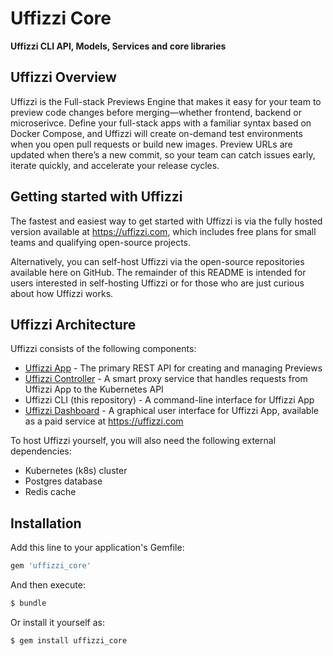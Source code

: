 # Uffizzi Core

**Uffizzi CLI API, Models, Services and core libraries**

## Uffizzi Overview

Uffizzi is the Full-stack Previews Engine that makes it easy for your team to preview code changes before merging—whether frontend, backend or microserivce. Define your full-stack apps with a familiar syntax based on Docker Compose, and Uffizzi will create on-demand test environments when you open pull requests or build new images. Preview URLs are updated when there’s a new commit, so your team can catch issues early, iterate quickly, and accelerate your release cycles.

## Getting started with Uffizzi

The fastest and easiest way to get started with Uffizzi is via the fully hosted version available at https://uffizzi.com, which includes free plans for small teams and qualifying open-source projects. 

Alternatively, you can self-host Uffizzi via the open-source repositories available here on GitHub. The remainder of this README is intended for users interested in self-hosting Uffizzi or for those who are just curious about how Uffizzi works.

## Uffizzi Architecture

Uffizzi consists of the following components:

* [Uffizzi App](https://github.com/UffizziCloud/uffizzi_app) - The primary REST API for creating and managing Previews
* [Uffizzi Controller](https://github.com/UffizziCloud/uffizzi_controller) - A smart proxy service that handles requests from Uffizzi App to the Kubernetes API
* Uffizzi CLI (this repository) - A command-line interface for Uffizzi App
* [Uffizzi Dashboard](https://app.uffizzi.com) - A graphical user interface for Uffizzi App, available as a paid service at https://uffizzi.com

To host Uffizzi yourself, you will also need the following external dependencies:

 * Kubernetes (k8s) cluster
 * Postgres database
 * Redis cache

## Installation

Add this line to your application's Gemfile:

```ruby
gem 'uffizzi_core'
```

And then execute:
```bash
$ bundle
```

Or install it yourself as:
```bash
$ gem install uffizzi_core
```
